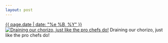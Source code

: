 ```yaml
---
layout: post
---
```


<p>
  <time><a href="/358">{{ page.date | date: "%e %B, %Y" }}</a></time>
  <a href="/358"><img src="{{ site.assets_url }}/358-484.jpg" srcset="{{ site.assets_url }}/358-968.jpg 968w, {{ site.assets_url }}/358-726.jpg 726w, {{ site.assets_url }}/358-484.jpg 484w, {{ site.assets_url }}/358-242.jpg 242w" sizes="(min-width: 700px) 50vw, calc(100vw - 2rem)" alt="Draining our chorizo, just like the pro chefs do!" /></a>
  <span>Draining our chorizo, just like the pro chefs do!</span>
</p>
